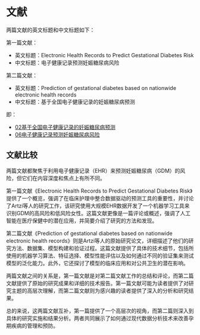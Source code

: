 # 文献
两篇文献的英文标题和中文标题如下：

第一篇文献：
- 英文标题：Electronic Health Records to Predict Gestational Diabetes Risk
- 中文标题：电子健康记录预测妊娠糖尿病风险

第二篇文献：
- 英文标题：Prediction of gestational diabetes based on nationwide electronic health records
- 中文标题：基于全国电子健康记录的妊娠糖尿病预测

即：

* [02基于全国电子健康记录的妊娠糖尿病预测](04文献阅读\妇产科\01妊娠期糖尿病\01徐进老师\02基于全国电子健康记录的妊娠糖尿病预测/)
* [06电子健康记录预测妊娠糖尿病风险](04文献阅读\妇产科\01妊娠期糖尿病\01徐进老师\06电子健康记录预测妊娠糖尿病风险\README.md)



## 文献比较

两篇文献都聚焦于利用电子健康记录（EHR）来预测妊娠糖尿病（GDM）的风险，但它们在内容深度和焦点上有所不同。

第一篇文献《Electronic Health Records to Predict Gestational Diabetes Risk》提供了一个概览，强调了在临床护理中整合数据驱动的预测工具的重要性，并讨论了Artzi等人的研究工作，该研究使用大规模EHR数据开发了一个机器学习工具来识别GDM的高风险和低风险女性。这篇文献更像是一篇评论或概述，强调了人工智能在医疗保健中的潜在应用，并简要介绍了研究的方法和发现。

第二篇文献《Prediction of gestational diabetes based on nationwide electronic health records》则是Artzi等人的原始研究论文，详细描述了他们的研究方法、数据集、模型构建和验证过程。这篇文献提供了具体的技术细节，包括所使用的机器学习算法、特征选择、模型性能评估以及如何通过不同的验证集来测试模型的泛化能力。此外，它还探讨了模型的临床应用和对公共卫生的潜在影响。

两篇文献之间的关系是，第一篇文献是对第二篇文献工作的总结和评论，而第二篇文献提供了原始的研究成果和详细的技术报告。第一篇文献可能为读者提供了对研究主题的高层次理解，而第二篇文献则为感兴趣的读者提供了深入的分析和研究结果。

总的来说，这两篇文献互补，第一篇提供了一个高层次的视角，而第二篇则深入到具体的研究实施和结果分析。两者共同展示了如何通过现代数据分析技术来改善孕期疾病的管理和预防。